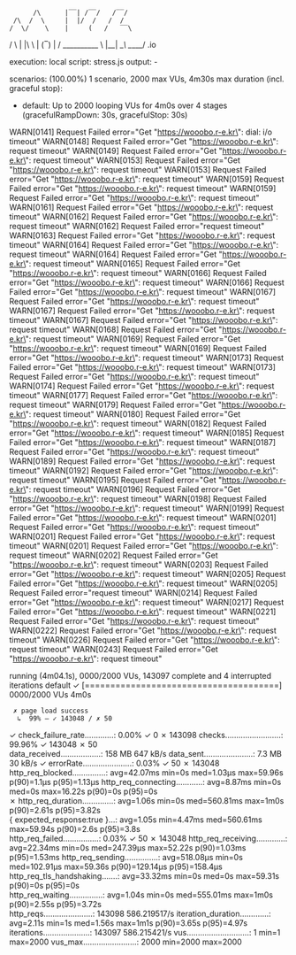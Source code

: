           /\      |‾‾| /‾‾/   /‾‾/   
     /\  /  \     |  |/  /   /  /    
    /  \/    \    |     (   /   ‾‾\  
/          \   |  |\  \ |  (‾)  |
/ __________ \  |__| \__\ \_____/ .io

execution: local
script: stress.js
output: -

scenarios: (100.00%) 1 scenario, 2000 max VUs, 4m30s max duration (incl. graceful stop):
* default: Up to 2000 looping VUs for 4m0s over 4 stages (gracefulRampDown: 30s, gracefulStop: 30s)

WARN[0141] Request Failed                                error="Get \"https://wooobo.r-e.kr\": dial: i/o timeout"
WARN[0148] Request Failed                                error="Get \"https://wooobo.r-e.kr\": request timeout"
WARN[0149] Request Failed                                error="Get \"https://wooobo.r-e.kr\": request timeout"
WARN[0153] Request Failed                                error="Get \"https://wooobo.r-e.kr\": request timeout"
WARN[0153] Request Failed                                error="Get \"https://wooobo.r-e.kr\": request timeout"
WARN[0159] Request Failed                                error="Get \"https://wooobo.r-e.kr\": request timeout"
WARN[0159] Request Failed                                error="Get \"https://wooobo.r-e.kr\": request timeout"
WARN[0161] Request Failed                                error="Get \"https://wooobo.r-e.kr\": request timeout"
WARN[0162] Request Failed                                error="Get \"https://wooobo.r-e.kr\": request timeout"
WARN[0162] Request Failed                                error="request timeout"
WARN[0163] Request Failed                                error="Get \"https://wooobo.r-e.kr\": request timeout"
WARN[0164] Request Failed                                error="Get \"https://wooobo.r-e.kr\": request timeout"
WARN[0164] Request Failed                                error="Get \"https://wooobo.r-e.kr\": request timeout"
WARN[0165] Request Failed                                error="Get \"https://wooobo.r-e.kr\": request timeout"
WARN[0166] Request Failed                                error="Get \"https://wooobo.r-e.kr\": request timeout"
WARN[0166] Request Failed                                error="Get \"https://wooobo.r-e.kr\": request timeout"
WARN[0167] Request Failed                                error="Get \"https://wooobo.r-e.kr\": request timeout"
WARN[0167] Request Failed                                error="Get \"https://wooobo.r-e.kr\": request timeout"
WARN[0167] Request Failed                                error="Get \"https://wooobo.r-e.kr\": request timeout"
WARN[0168] Request Failed                                error="Get \"https://wooobo.r-e.kr\": request timeout"
WARN[0169] Request Failed                                error="Get \"https://wooobo.r-e.kr\": request timeout"
WARN[0169] Request Failed                                error="Get \"https://wooobo.r-e.kr\": request timeout"
WARN[0173] Request Failed                                error="Get \"https://wooobo.r-e.kr\": request timeout"
WARN[0173] Request Failed                                error="Get \"https://wooobo.r-e.kr\": request timeout"
WARN[0174] Request Failed                                error="Get \"https://wooobo.r-e.kr\": request timeout"
WARN[0177] Request Failed                                error="Get \"https://wooobo.r-e.kr\": request timeout"
WARN[0179] Request Failed                                error="Get \"https://wooobo.r-e.kr\": request timeout"
WARN[0180] Request Failed                                error="Get \"https://wooobo.r-e.kr\": request timeout"
WARN[0182] Request Failed                                error="Get \"https://wooobo.r-e.kr\": request timeout"
WARN[0185] Request Failed                                error="Get \"https://wooobo.r-e.kr\": request timeout"
WARN[0187] Request Failed                                error="Get \"https://wooobo.r-e.kr\": request timeout"
WARN[0189] Request Failed                                error="Get \"https://wooobo.r-e.kr\": request timeout"
WARN[0192] Request Failed                                error="Get \"https://wooobo.r-e.kr\": request timeout"
WARN[0195] Request Failed                                error="Get \"https://wooobo.r-e.kr\": request timeout"
WARN[0196] Request Failed                                error="Get \"https://wooobo.r-e.kr\": request timeout"
WARN[0198] Request Failed                                error="Get \"https://wooobo.r-e.kr\": request timeout"
WARN[0199] Request Failed                                error="Get \"https://wooobo.r-e.kr\": request timeout"
WARN[0201] Request Failed                                error="Get \"https://wooobo.r-e.kr\": request timeout"
WARN[0201] Request Failed                                error="Get \"https://wooobo.r-e.kr\": request timeout"
WARN[0201] Request Failed                                error="Get \"https://wooobo.r-e.kr\": request timeout"
WARN[0202] Request Failed                                error="Get \"https://wooobo.r-e.kr\": request timeout"
WARN[0203] Request Failed                                error="Get \"https://wooobo.r-e.kr\": request timeout"
WARN[0205] Request Failed                                error="Get \"https://wooobo.r-e.kr\": request timeout"
WARN[0205] Request Failed                                error="request timeout"
WARN[0214] Request Failed                                error="Get \"https://wooobo.r-e.kr\": request timeout"
WARN[0217] Request Failed                                error="Get \"https://wooobo.r-e.kr\": request timeout"
WARN[0221] Request Failed                                error="Get \"https://wooobo.r-e.kr\": request timeout"
WARN[0222] Request Failed                                error="Get \"https://wooobo.r-e.kr\": request timeout"
WARN[0226] Request Failed                                error="Get \"https://wooobo.r-e.kr\": request timeout"
WARN[0243] Request Failed                                error="Get \"https://wooobo.r-e.kr\": request timeout"

running (4m04.1s), 0000/2000 VUs, 143097 complete and 4 interrupted iterations
default ✓ [======================================] 0000/2000 VUs  4m0s

     ✗ page load success
      ↳  99% — ✓ 143048 / ✗ 50

✓ check_failure_rate.............: 0.00%  ✓ 0          ✗ 143098
checks.........................: 99.96% ✓ 143048     ✗ 50    
data_received..................: 158 MB 647 kB/s
data_sent......................: 7.3 MB 30 kB/s
✓ errorRate......................: 0.03%  ✓ 50         ✗ 143048
http_req_blocked...............: avg=42.07ms  min=0s     med=1.03µs   max=59.96s p(90)=1.1µs    p(95)=1.13µs
http_req_connecting............: avg=8.87ms   min=0s     med=0s       max=16.22s p(90)=0s       p(95)=0s     
✗ http_req_duration..............: avg=1.06s    min=0s     med=560.81ms max=1m0s   p(90)=2.61s    p(95)=3.82s  
{ expected_response:true }...: avg=1.05s    min=4.47ms med=560.61ms max=59.94s p(90)=2.6s     p(95)=3.8s   
http_req_failed................: 0.03%  ✓ 50         ✗ 143048
http_req_receiving.............: avg=22.34ms  min=0s     med=247.39µs max=52.22s p(90)=1.03ms   p(95)=1.53ms
http_req_sending...............: avg=518.08µs min=0s     med=102.91µs max=59.36s p(90)=129.14µs p(95)=158.4µs
http_req_tls_handshaking.......: avg=33.32ms  min=0s     med=0s       max=59.31s p(90)=0s       p(95)=0s     
http_req_waiting...............: avg=1.04s    min=0s     med=555.01ms max=1m0s   p(90)=2.55s    p(95)=3.72s  
http_reqs......................: 143098 586.219517/s
iteration_duration.............: avg=2.11s    min=1s     med=1.56s    max=1m1s   p(90)=3.65s    p(95)=4.97s  
iterations.....................: 143097 586.215421/s
vus............................: 1      min=1        max=2000
vus_max........................: 2000   min=2000     max=2000
